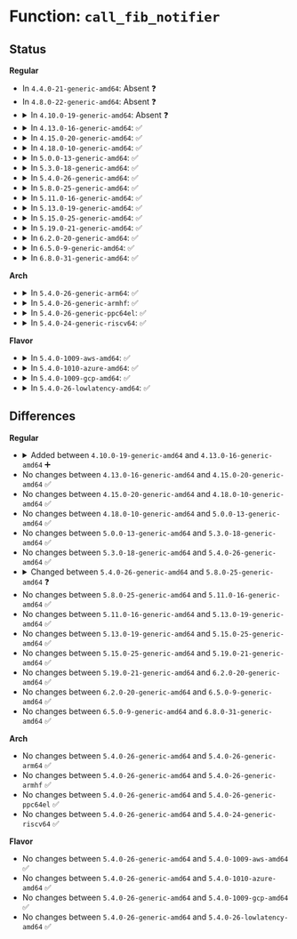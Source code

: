 # Function: <code>call_fib_notifier</code>

## Status
<b>Regular</b>
<ul>
<li>
In <code>4.4.0-21-generic-amd64</code>: Absent ❓
</li>
<li>
In <code>4.8.0-22-generic-amd64</code>: Absent ❓
</li>
<li>
<details>
<summary>In <code>4.10.0-19-generic-amd64</code>: Absent ❓</summary>

```json
{
  "name": "call_fib_notifier",
  "collision_type": "Unique Static",
  "inline_type": "Full",
  "funcs": [
    {
      "addr": 18446744071587490288,
      "name": "call_fib_notifier",
      "external": false,
      "loc": "net/ipv4/fib_trie.c:102",
      "file": "net/ipv4/fib_trie.c",
      "inline": "not declared, inlined",
      "caller_inline": [
        "net/ipv4/fib_trie.c:register_fib_notifier",
        "net/ipv4/fib_trie.c:register_fib_notifier"
      ],
      "caller_func": []
    }
  ],
  "symbols": []
}
```
</details>
</li>
<li>
<details>
<summary>In <code>4.13.0-16-generic-amd64</code>: ✅</summary>

```c
int call_fib_notifier(struct notifier_block * nb, struct net * net, enum fib_event_type event_type, struct fib_notifier_info * info)
```

```json
{
  "name": "call_fib_notifier",
  "collision_type": "Unique Global",
  "inline_type": "No",
  "funcs": [
    {
      "addr": 18446744071587635808,
      "name": "call_fib_notifier",
      "external": true,
      "loc": "net/ipv4/fib_notifier.c:11",
      "file": "net/ipv4/fib_notifier.c",
      "inline": "seen, unknown",
      "caller_inline": [],
      "caller_func": [
        "net/ipv4/fib_trie.c:fib_notify",
        "net/ipv4/fib_rules.c:fib_rules_notify"
      ]
    }
  ],
  "symbols": [
    {
      "addr": 18446744071587635808,
      "name": "call_fib_notifier",
      "section": ".text",
      "bind": "STB_GLOBAL",
      "size": 23
    }
  ]
}
```
</details>
</li>
<li>
<details>
<summary>In <code>4.15.0-20-generic-amd64</code>: ✅</summary>

```c
int call_fib_notifier(struct notifier_block * nb, struct net * net, enum fib_event_type event_type, struct fib_notifier_info * info)
```

```json
{
  "name": "call_fib_notifier",
  "collision_type": "Unique Global",
  "inline_type": "No",
  "funcs": [
    {
      "addr": 18446744071587669072,
      "name": "call_fib_notifier",
      "external": true,
      "loc": "net/core/fib_notifier.c:12",
      "file": "net/core/fib_notifier.c",
      "inline": "seen, unknown",
      "caller_inline": [],
      "caller_func": [
        "net/core/fib_rules.c:fib_rules_dump",
        "net/ipv4/fib_notifier.c:call_fib4_notifier",
        "net/ipv4/ipmr.c:ipmr_dump",
        "net/ipv4/ipmr.c:ipmr_dump",
        "net/ipv6/fib6_notifier.c:call_fib6_notifier"
      ]
    }
  ],
  "symbols": [
    {
      "addr": 18446744071587669072,
      "name": "call_fib_notifier",
      "section": ".text",
      "bind": "STB_GLOBAL",
      "size": 29
    }
  ]
}
```
</details>
</li>
<li>
<details>
<summary>In <code>4.18.0-10-generic-amd64</code>: ✅</summary>

```c
int call_fib_notifier(struct notifier_block * nb, struct net * net, enum fib_event_type event_type, struct fib_notifier_info * info)
```

```json
{
  "name": "call_fib_notifier",
  "collision_type": "Unique Global",
  "inline_type": "No",
  "funcs": [
    {
      "addr": 18446744071587996032,
      "name": "call_fib_notifier",
      "external": true,
      "loc": "net/core/fib_notifier.c:12",
      "file": "net/core/fib_notifier.c",
      "inline": "seen, unknown",
      "caller_inline": [],
      "caller_func": [
        "net/core/fib_rules.c:fib_rules_dump",
        "net/ipv4/fib_notifier.c:call_fib4_notifier",
        "net/ipv6/fib6_notifier.c:call_fib6_notifier"
      ]
    }
  ],
  "symbols": [
    {
      "addr": 18446744071587996032,
      "name": "call_fib_notifier",
      "section": ".text",
      "bind": "STB_GLOBAL",
      "size": 54
    }
  ]
}
```
</details>
</li>
<li>
<details>
<summary>In <code>5.0.0-13-generic-amd64</code>: ✅</summary>

```c
int call_fib_notifier(struct notifier_block * nb, struct net * net, enum fib_event_type event_type, struct fib_notifier_info * info)
```

```json
{
  "name": "call_fib_notifier",
  "collision_type": "Unique Global",
  "inline_type": "No",
  "funcs": [
    {
      "addr": 18446744071588155392,
      "name": "call_fib_notifier",
      "external": true,
      "loc": "net/core/fib_notifier.c:12",
      "file": "net/core/fib_notifier.c",
      "inline": "seen, unknown",
      "caller_inline": [],
      "caller_func": [
        "net/core/fib_rules.c:fib_rules_dump",
        "net/ipv4/fib_notifier.c:call_fib4_notifier",
        "net/ipv6/fib6_notifier.c:call_fib6_notifier"
      ]
    }
  ],
  "symbols": [
    {
      "addr": 18446744071588155392,
      "name": "call_fib_notifier",
      "section": ".text",
      "bind": "STB_GLOBAL",
      "size": 54
    }
  ]
}
```
</details>
</li>
<li>
<details>
<summary>In <code>5.3.0-18-generic-amd64</code>: ✅</summary>

```c
int call_fib_notifier(struct notifier_block * nb, struct net * net, enum fib_event_type event_type, struct fib_notifier_info * info)
```

```json
{
  "name": "call_fib_notifier",
  "collision_type": "Unique Global",
  "inline_type": "No",
  "funcs": [
    {
      "addr": 18446744071588476912,
      "name": "call_fib_notifier",
      "external": true,
      "loc": "net/core/fib_notifier.c:12",
      "file": "net/core/fib_notifier.c",
      "inline": "seen, unknown",
      "caller_inline": [],
      "caller_func": [
        "net/core/fib_rules.c:fib_rules_dump",
        "net/ipv4/fib_notifier.c:call_fib4_notifier",
        "net/ipv6/fib6_notifier.c:call_fib6_notifier"
      ]
    }
  ],
  "symbols": [
    {
      "addr": 18446744071588476912,
      "name": "call_fib_notifier",
      "section": ".text",
      "bind": "STB_GLOBAL",
      "size": 54
    }
  ]
}
```
</details>
</li>
<li>
<details>
<summary>In <code>5.4.0-26-generic-amd64</code>: ✅</summary>

```c
int call_fib_notifier(struct notifier_block * nb, struct net * net, enum fib_event_type event_type, struct fib_notifier_info * info)
```

```json
{
  "name": "call_fib_notifier",
  "collision_type": "Unique Global",
  "inline_type": "No",
  "funcs": [
    {
      "addr": 18446744071588682336,
      "name": "call_fib_notifier",
      "external": true,
      "loc": "net/core/fib_notifier.c:19",
      "file": "net/core/fib_notifier.c",
      "inline": "seen, unknown",
      "caller_inline": [],
      "caller_func": [
        "net/core/fib_rules.c:fib_rules_dump",
        "net/ipv4/fib_notifier.c:call_fib4_notifier",
        "net/ipv6/fib6_notifier.c:call_fib6_notifier"
      ]
    }
  ],
  "symbols": [
    {
      "addr": 18446744071588682336,
      "name": "call_fib_notifier",
      "section": ".text",
      "bind": "STB_GLOBAL",
      "size": 54
    }
  ]
}
```
</details>
</li>
<li>
<details>
<summary>In <code>5.8.0-25-generic-amd64</code>: ✅</summary>

```c
int call_fib_notifier(struct notifier_block * nb, enum fib_event_type event_type, struct fib_notifier_info * info)
```

```json
{
  "name": "call_fib_notifier",
  "collision_type": "Unique Global",
  "inline_type": "No",
  "funcs": [
    {
      "addr": 18446744071589548128,
      "name": "call_fib_notifier",
      "external": true,
      "loc": "net/core/fib_notifier.c:18",
      "file": "net/core/fib_notifier.c",
      "inline": "seen, unknown",
      "caller_inline": [],
      "caller_func": [
        "net/core/fib_rules.c:fib_rules_dump",
        "net/ipv4/fib_notifier.c:call_fib4_notifier",
        "net/ipv6/fib6_notifier.c:call_fib6_notifier"
      ]
    }
  ],
  "symbols": [
    {
      "addr": 18446744071589548128,
      "name": "call_fib_notifier",
      "section": ".text",
      "bind": "STB_GLOBAL",
      "size": 44
    }
  ]
}
```
</details>
</li>
<li>
<details>
<summary>In <code>5.11.0-16-generic-amd64</code>: ✅</summary>

```c
int call_fib_notifier(struct notifier_block * nb, enum fib_event_type event_type, struct fib_notifier_info * info)
```

```json
{
  "name": "call_fib_notifier",
  "collision_type": "Unique Global",
  "inline_type": "No",
  "funcs": [
    {
      "addr": 18446744071589557152,
      "name": "call_fib_notifier",
      "external": true,
      "loc": "net/core/fib_notifier.c:18",
      "file": "net/core/fib_notifier.c",
      "inline": "seen, unknown",
      "caller_inline": [],
      "caller_func": [
        "net/core/fib_rules.c:fib_rules_dump",
        "net/ipv4/fib_notifier.c:call_fib4_notifier",
        "net/ipv6/fib6_notifier.c:call_fib6_notifier"
      ]
    }
  ],
  "symbols": [
    {
      "addr": 18446744071589557152,
      "name": "call_fib_notifier",
      "section": ".text",
      "bind": "STB_GLOBAL",
      "size": 44
    }
  ]
}
```
</details>
</li>
<li>
<details>
<summary>In <code>5.13.0-19-generic-amd64</code>: ✅</summary>

```c
int call_fib_notifier(struct notifier_block * nb, enum fib_event_type event_type, struct fib_notifier_info * info)
```

```json
{
  "name": "call_fib_notifier",
  "collision_type": "Unique Global",
  "inline_type": "No",
  "funcs": [
    {
      "addr": 18446744071589455104,
      "name": "call_fib_notifier",
      "external": true,
      "loc": "net/core/fib_notifier.c:18",
      "file": "net/core/fib_notifier.c",
      "inline": "seen, unknown",
      "caller_inline": [],
      "caller_func": [
        "net/core/fib_rules.c:fib_rules_dump",
        "net/ipv4/fib_notifier.c:call_fib4_notifier",
        "net/ipv6/fib6_notifier.c:call_fib6_notifier"
      ]
    }
  ],
  "symbols": [
    {
      "addr": 18446744071589455104,
      "name": "call_fib_notifier",
      "section": ".text",
      "bind": "STB_GLOBAL",
      "size": 43
    }
  ]
}
```
</details>
</li>
<li>
<details>
<summary>In <code>5.15.0-25-generic-amd64</code>: ✅</summary>

```c
int call_fib_notifier(struct notifier_block * nb, enum fib_event_type event_type, struct fib_notifier_info * info)
```

```json
{
  "name": "call_fib_notifier",
  "collision_type": "Unique Global",
  "inline_type": "No",
  "funcs": [
    {
      "addr": 18446744071590192544,
      "name": "call_fib_notifier",
      "external": true,
      "loc": "net/core/fib_notifier.c:18",
      "file": "net/core/fib_notifier.c",
      "inline": "seen, unknown",
      "caller_inline": [],
      "caller_func": [
        "net/core/fib_rules.c:fib_rules_dump",
        "net/ipv4/fib_notifier.c:call_fib4_notifier",
        "net/ipv6/fib6_notifier.c:call_fib6_notifier"
      ]
    }
  ],
  "symbols": [
    {
      "addr": 18446744071590192544,
      "name": "call_fib_notifier",
      "section": ".text",
      "bind": "STB_GLOBAL",
      "size": 43
    }
  ]
}
```
</details>
</li>
<li>
<details>
<summary>In <code>5.19.0-21-generic-amd64</code>: ✅</summary>

```c
int call_fib_notifier(struct notifier_block * nb, enum fib_event_type event_type, struct fib_notifier_info * info)
```

```json
{
  "name": "call_fib_notifier",
  "collision_type": "Unique Global",
  "inline_type": "No",
  "funcs": [
    {
      "addr": 18446744071591755680,
      "name": "call_fib_notifier",
      "external": true,
      "loc": "net/core/fib_notifier.c:18",
      "file": "net/core/fib_notifier.c",
      "inline": "seen, unknown",
      "caller_inline": [],
      "caller_func": [
        "net/core/fib_rules.c:fib_rules_dump",
        "net/ipv4/fib_notifier.c:call_fib4_notifier",
        "net/ipv6/fib6_notifier.c:call_fib6_notifier"
      ]
    }
  ],
  "symbols": [
    {
      "addr": 18446744071591755680,
      "name": "call_fib_notifier",
      "section": ".text",
      "bind": "STB_GLOBAL",
      "size": 55
    }
  ]
}
```
</details>
</li>
<li>
<details>
<summary>In <code>6.2.0-20-generic-amd64</code>: ✅</summary>

```c
int call_fib_notifier(struct notifier_block * nb, enum fib_event_type event_type, struct fib_notifier_info * info)
```

```json
{
  "name": "call_fib_notifier",
  "collision_type": "Unique Global",
  "inline_type": "No",
  "funcs": [
    {
      "addr": 18446744071593546480,
      "name": "call_fib_notifier",
      "external": true,
      "loc": "net/core/fib_notifier.c:18",
      "file": "net/core/fib_notifier.c",
      "inline": "seen, unknown",
      "caller_inline": [],
      "caller_func": [
        "net/core/fib_rules.c:fib_rules_dump",
        "net/ipv4/fib_notifier.c:call_fib4_notifier",
        "net/ipv6/fib6_notifier.c:call_fib6_notifier"
      ]
    }
  ],
  "symbols": [
    {
      "addr": 18446744071593546480,
      "name": "call_fib_notifier",
      "section": ".text",
      "bind": "STB_GLOBAL",
      "size": 55
    }
  ]
}
```
</details>
</li>
<li>
<details>
<summary>In <code>6.5.0-9-generic-amd64</code>: ✅</summary>

```c
int call_fib_notifier(struct notifier_block * nb, enum fib_event_type event_type, struct fib_notifier_info * info)
```

```json
{
  "name": "call_fib_notifier",
  "collision_type": "Unique Global",
  "inline_type": "No",
  "funcs": [
    {
      "addr": 18446744071594015552,
      "name": "call_fib_notifier",
      "external": true,
      "loc": "net/core/fib_notifier.c:18",
      "file": "net/core/fib_notifier.c",
      "inline": "seen, unknown",
      "caller_inline": [],
      "caller_func": [
        "net/core/fib_rules.c:fib_rules_dump",
        "net/ipv4/fib_notifier.c:call_fib4_notifier",
        "net/ipv6/fib6_notifier.c:call_fib6_notifier"
      ]
    }
  ],
  "symbols": [
    {
      "addr": 18446744071594015552,
      "name": "call_fib_notifier",
      "section": ".text",
      "bind": "STB_GLOBAL",
      "size": 55
    }
  ]
}
```
</details>
</li>
<li>
<details>
<summary>In <code>6.8.0-31-generic-amd64</code>: ✅</summary>

```c
int call_fib_notifier(struct notifier_block * nb, enum fib_event_type event_type, struct fib_notifier_info * info)
```

```json
{
  "name": "call_fib_notifier",
  "collision_type": "Unique Global",
  "inline_type": "No",
  "funcs": [
    {
      "addr": 18446744071594801920,
      "name": "call_fib_notifier",
      "external": true,
      "loc": "net/core/fib_notifier.c:18",
      "file": "net/core/fib_notifier.c",
      "inline": "seen, unknown",
      "caller_inline": [],
      "caller_func": [
        "net/core/fib_rules.c:fib_rules_dump",
        "net/ipv4/fib_notifier.c:call_fib4_notifier",
        "net/ipv6/fib6_notifier.c:call_fib6_notifier"
      ]
    }
  ],
  "symbols": [
    {
      "addr": 18446744071594801920,
      "name": "call_fib_notifier",
      "section": ".text",
      "bind": "STB_GLOBAL",
      "size": 55
    }
  ]
}
```
</details>
</li>
</ul>
<b>Arch</b>
<ul>
<li>
<details>
<summary>In <code>5.4.0-26-generic-arm64</code>: ✅</summary>

```c
int call_fib_notifier(struct notifier_block * nb, struct net * net, enum fib_event_type event_type, struct fib_notifier_info * info)
```

```json
{
  "name": "call_fib_notifier",
  "collision_type": "Unique Global",
  "inline_type": "No",
  "funcs": [
    {
      "addr": 18446603336502236896,
      "name": "call_fib_notifier",
      "external": true,
      "loc": "net/core/fib_notifier.c:19",
      "file": "net/core/fib_notifier.c",
      "inline": "seen, unknown",
      "caller_inline": [],
      "caller_func": [
        "net/core/fib_rules.c:fib_rules_dump",
        "net/ipv4/fib_notifier.c:call_fib4_notifier",
        "net/ipv6/fib6_notifier.c:call_fib6_notifier"
      ]
    }
  ],
  "symbols": [
    {
      "addr": 18446603336502236896,
      "name": "call_fib_notifier",
      "section": ".text",
      "bind": "STB_GLOBAL",
      "size": 100
    }
  ]
}
```
</details>
</li>
<li>
<details>
<summary>In <code>5.4.0-26-generic-armhf</code>: ✅</summary>

```c
int call_fib_notifier(struct notifier_block * nb, struct net * net, enum fib_event_type event_type, struct fib_notifier_info * info)
```

```json
{
  "name": "call_fib_notifier",
  "collision_type": "Unique Global",
  "inline_type": "No",
  "funcs": [
    {
      "addr": 3234981896,
      "name": "call_fib_notifier",
      "external": true,
      "loc": "net/core/fib_notifier.c:19",
      "file": "net/core/fib_notifier.c",
      "inline": "seen, unknown",
      "caller_inline": [],
      "caller_func": [
        "net/core/fib_rules.c:fib_rules_dump",
        "net/ipv4/fib_notifier.c:call_fib4_notifier",
        "net/ipv6/fib6_notifier.c:call_fib6_notifier"
      ]
    }
  ],
  "symbols": [
    {
      "addr": 3234981896,
      "name": "call_fib_notifier",
      "section": ".text",
      "bind": "STB_GLOBAL",
      "size": 64
    }
  ]
}
```
</details>
</li>
<li>
<details>
<summary>In <code>5.4.0-26-generic-ppc64el</code>: ✅</summary>

```c
int call_fib_notifier(struct notifier_block * nb, struct net * net, enum fib_event_type event_type, struct fib_notifier_info * info)
```

```json
{
  "name": "call_fib_notifier",
  "collision_type": "Unique Global",
  "inline_type": "No",
  "funcs": [
    {
      "addr": 13835058055295727680,
      "name": "call_fib_notifier",
      "external": true,
      "loc": "net/core/fib_notifier.c:19",
      "file": "net/core/fib_notifier.c",
      "inline": "seen, unknown",
      "caller_inline": [],
      "caller_func": [
        "net/core/fib_rules.c:fib_rules_dump",
        "net/ipv4/fib_notifier.c:call_fib4_notifier",
        "net/ipv6/fib6_notifier.c:call_fib6_notifier"
      ]
    }
  ],
  "symbols": [
    {
      "addr": 13835058055295727680,
      "name": "call_fib_notifier",
      "section": ".text",
      "bind": "STB_GLOBAL",
      "size": 132
    }
  ]
}
```
</details>
</li>
<li>
<details>
<summary>In <code>5.4.0-24-generic-riscv64</code>: ✅</summary>

```c
int call_fib_notifier(struct notifier_block * nb, struct net * net, enum fib_event_type event_type, struct fib_notifier_info * info)
```

```json
{
  "name": "call_fib_notifier",
  "collision_type": "Unique Global",
  "inline_type": "No",
  "funcs": [
    {
      "addr": 18446743936278478558,
      "name": "call_fib_notifier",
      "external": true,
      "loc": "net/core/fib_notifier.c:19",
      "file": "net/core/fib_notifier.c",
      "inline": "seen, unknown",
      "caller_inline": [],
      "caller_func": [
        "net/core/fib_rules.c:fib_rules_dump",
        "net/ipv4/fib_notifier.c:call_fib4_notifier",
        "net/ipv6/fib6_notifier.c:call_fib6_notifier"
      ]
    }
  ],
  "symbols": [
    {
      "addr": 18446743936278478558,
      "name": "call_fib_notifier",
      "section": ".text",
      "bind": "STB_GLOBAL",
      "size": 104
    }
  ]
}
```
</details>
</li>
</ul>
<b>Flavor</b>
<ul>
<li>
<details>
<summary>In <code>5.4.0-1009-aws-amd64</code>: ✅</summary>

```c
int call_fib_notifier(struct notifier_block * nb, struct net * net, enum fib_event_type event_type, struct fib_notifier_info * info)
```

```json
{
  "name": "call_fib_notifier",
  "collision_type": "Unique Global",
  "inline_type": "No",
  "funcs": [
    {
      "addr": 18446744071588289072,
      "name": "call_fib_notifier",
      "external": true,
      "loc": "net/core/fib_notifier.c:19",
      "file": "net/core/fib_notifier.c",
      "inline": "seen, unknown",
      "caller_inline": [],
      "caller_func": [
        "net/core/fib_rules.c:fib_rules_dump",
        "net/ipv4/fib_notifier.c:call_fib4_notifier",
        "net/ipv6/fib6_notifier.c:call_fib6_notifier"
      ]
    }
  ],
  "symbols": [
    {
      "addr": 18446744071588289072,
      "name": "call_fib_notifier",
      "section": ".text",
      "bind": "STB_GLOBAL",
      "size": 54
    }
  ]
}
```
</details>
</li>
<li>
<details>
<summary>In <code>5.4.0-1010-azure-amd64</code>: ✅</summary>

```c
int call_fib_notifier(struct notifier_block * nb, struct net * net, enum fib_event_type event_type, struct fib_notifier_info * info)
```

```json
{
  "name": "call_fib_notifier",
  "collision_type": "Unique Global",
  "inline_type": "No",
  "funcs": [
    {
      "addr": 18446744071588001888,
      "name": "call_fib_notifier",
      "external": true,
      "loc": "net/core/fib_notifier.c:19",
      "file": "net/core/fib_notifier.c",
      "inline": "seen, unknown",
      "caller_inline": [],
      "caller_func": [
        "net/core/fib_rules.c:fib_rules_dump",
        "net/ipv4/fib_notifier.c:call_fib4_notifier",
        "net/ipv6/fib6_notifier.c:call_fib6_notifier"
      ]
    }
  ],
  "symbols": [
    {
      "addr": 18446744071588001888,
      "name": "call_fib_notifier",
      "section": ".text",
      "bind": "STB_GLOBAL",
      "size": 54
    }
  ]
}
```
</details>
</li>
<li>
<details>
<summary>In <code>5.4.0-1009-gcp-amd64</code>: ✅</summary>

```c
int call_fib_notifier(struct notifier_block * nb, struct net * net, enum fib_event_type event_type, struct fib_notifier_info * info)
```

```json
{
  "name": "call_fib_notifier",
  "collision_type": "Unique Global",
  "inline_type": "No",
  "funcs": [
    {
      "addr": 18446744071588620896,
      "name": "call_fib_notifier",
      "external": true,
      "loc": "net/core/fib_notifier.c:19",
      "file": "net/core/fib_notifier.c",
      "inline": "seen, unknown",
      "caller_inline": [],
      "caller_func": [
        "net/core/fib_rules.c:fib_rules_dump",
        "net/ipv4/fib_notifier.c:call_fib4_notifier",
        "net/ipv6/fib6_notifier.c:call_fib6_notifier"
      ]
    }
  ],
  "symbols": [
    {
      "addr": 18446744071588620896,
      "name": "call_fib_notifier",
      "section": ".text",
      "bind": "STB_GLOBAL",
      "size": 54
    }
  ]
}
```
</details>
</li>
<li>
<details>
<summary>In <code>5.4.0-26-lowlatency-amd64</code>: ✅</summary>

```c
int call_fib_notifier(struct notifier_block * nb, struct net * net, enum fib_event_type event_type, struct fib_notifier_info * info)
```

```json
{
  "name": "call_fib_notifier",
  "collision_type": "Unique Global",
  "inline_type": "No",
  "funcs": [
    {
      "addr": 18446744071588758736,
      "name": "call_fib_notifier",
      "external": true,
      "loc": "net/core/fib_notifier.c:19",
      "file": "net/core/fib_notifier.c",
      "inline": "seen, unknown",
      "caller_inline": [],
      "caller_func": [
        "net/core/fib_rules.c:fib_rules_dump",
        "net/ipv4/fib_notifier.c:call_fib4_notifier",
        "net/ipv6/fib6_notifier.c:call_fib6_notifier"
      ]
    }
  ],
  "symbols": [
    {
      "addr": 18446744071588758736,
      "name": "call_fib_notifier",
      "section": ".text",
      "bind": "STB_GLOBAL",
      "size": 54
    }
  ]
}
```
</details>
</li>
</ul>

## Differences
<b>Regular</b>
<ul>
<li>
<details>
<summary>Added between <code>4.10.0-19-generic-amd64</code> and <code>4.13.0-16-generic-amd64</code> ➕</summary>

```c
int call_fib_notifier(struct notifier_block * nb, struct net * net, enum fib_event_type event_type, struct fib_notifier_info * info)
```
</details>
</li>
<li>
No changes between <code>4.13.0-16-generic-amd64</code> and <code>4.15.0-20-generic-amd64</code> ✅
</li>
<li>
No changes between <code>4.15.0-20-generic-amd64</code> and <code>4.18.0-10-generic-amd64</code> ✅
</li>
<li>
No changes between <code>4.18.0-10-generic-amd64</code> and <code>5.0.0-13-generic-amd64</code> ✅
</li>
<li>
No changes between <code>5.0.0-13-generic-amd64</code> and <code>5.3.0-18-generic-amd64</code> ✅
</li>
<li>
No changes between <code>5.3.0-18-generic-amd64</code> and <code>5.4.0-26-generic-amd64</code> ✅
</li>
<li>
<details>
<summary>Changed between <code>5.4.0-26-generic-amd64</code> and <code>5.8.0-25-generic-amd64</code> ❓</summary>
<ul>
<li>
<b>Param removed. </b>
<code>struct net * net</code>
</li>
<li>
<b>Param reordered. </b>
<code>nb, net, event_type, info</code> ➡️ <code>nb, event_type, info</code>
</li>
</ul>
</details>
</li>
<li>
No changes between <code>5.8.0-25-generic-amd64</code> and <code>5.11.0-16-generic-amd64</code> ✅
</li>
<li>
No changes between <code>5.11.0-16-generic-amd64</code> and <code>5.13.0-19-generic-amd64</code> ✅
</li>
<li>
No changes between <code>5.13.0-19-generic-amd64</code> and <code>5.15.0-25-generic-amd64</code> ✅
</li>
<li>
No changes between <code>5.15.0-25-generic-amd64</code> and <code>5.19.0-21-generic-amd64</code> ✅
</li>
<li>
No changes between <code>5.19.0-21-generic-amd64</code> and <code>6.2.0-20-generic-amd64</code> ✅
</li>
<li>
No changes between <code>6.2.0-20-generic-amd64</code> and <code>6.5.0-9-generic-amd64</code> ✅
</li>
<li>
No changes between <code>6.5.0-9-generic-amd64</code> and <code>6.8.0-31-generic-amd64</code> ✅
</li>
</ul>
<b>Arch</b>
<ul>
<li>
No changes between <code>5.4.0-26-generic-amd64</code> and <code>5.4.0-26-generic-arm64</code> ✅
</li>
<li>
No changes between <code>5.4.0-26-generic-amd64</code> and <code>5.4.0-26-generic-armhf</code> ✅
</li>
<li>
No changes between <code>5.4.0-26-generic-amd64</code> and <code>5.4.0-26-generic-ppc64el</code> ✅
</li>
<li>
No changes between <code>5.4.0-26-generic-amd64</code> and <code>5.4.0-24-generic-riscv64</code> ✅
</li>
</ul>
<b>Flavor</b>
<ul>
<li>
No changes between <code>5.4.0-26-generic-amd64</code> and <code>5.4.0-1009-aws-amd64</code> ✅
</li>
<li>
No changes between <code>5.4.0-26-generic-amd64</code> and <code>5.4.0-1010-azure-amd64</code> ✅
</li>
<li>
No changes between <code>5.4.0-26-generic-amd64</code> and <code>5.4.0-1009-gcp-amd64</code> ✅
</li>
<li>
No changes between <code>5.4.0-26-generic-amd64</code> and <code>5.4.0-26-lowlatency-amd64</code> ✅
</li>
</ul>
